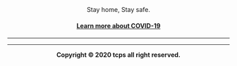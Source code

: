 <center>Stay home, Stay safe. <a href="/covid-19"><h4>Learn more about COVID-19<h4/></a><h4>
<hr>

<hr>

<center>Copyright © 2020 tcps all right reserved.<center>

